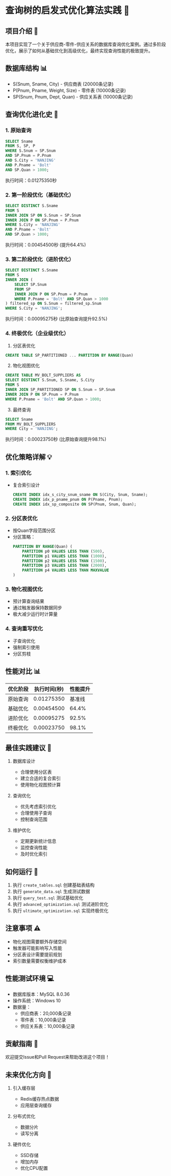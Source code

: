 # 查询树的启发式优化算法实践 🚀

## 项目介绍 📝

本项目实现了一个关于供应商-零件-供应关系的数据库查询优化案例。通过多阶段优化，展示了如何从基础优化到高级优化，最终实现查询性能的极致提升。

## 数据库结构 📊

- S(Snum, Sname, City) - 供应商表 (20000条记录)
- P(Pnum, Pname, Weight, Size) - 零件表 (10000条记录)
- SP(Snum, Pnum, Dept, Quan) - 供应关系表 (10000条记录)

## 查询优化进化史 🔄

### 1. 原始查询
```sql
SELECT Sname
FROM S, SP, P
WHERE S.Snum = SP.Snum
AND SP.Pnum = P.Pnum
AND S.City = 'NANJING'
AND P.Pname = 'Bolt'
AND SP.Quan > 1000;
```
执行时间：0.01275350秒

### 2. 第一阶段优化（基础优化）
```sql
SELECT DISTINCT S.Sname
FROM S 
INNER JOIN SP ON S.Snum = SP.Snum
INNER JOIN P ON SP.Pnum = P.Pnum
WHERE S.City = 'NANJING'
AND P.Pname = 'Bolt'
AND SP.Quan > 1000;
```
执行时间：0.00454500秒 (提升64.4%)

### 3. 第二阶段优化（进阶优化）
```sql
SELECT DISTINCT S.Sname
FROM S 
INNER JOIN (
    SELECT SP.Snum
    FROM SP 
    INNER JOIN P ON SP.Pnum = P.Pnum
    WHERE P.Pname = 'Bolt' AND SP.Quan > 1000
) filtered_sp ON S.Snum = filtered_sp.Snum
WHERE S.City = 'NANJING';
```
执行时间：0.00095275秒 (比原始查询提升92.5%)

### 4. 终极优化（企业级优化）
1. 分区表优化
```sql
CREATE TABLE SP_PARTITIONED ... PARTITION BY RANGE(Quan)
```

2. 物化视图优化
```sql
CREATE TABLE MV_BOLT_SUPPLIERS AS
SELECT DISTINCT S.Snum, S.Sname, S.City
FROM S 
INNER JOIN SP_PARTITIONED SP ON S.Snum = SP.Snum
INNER JOIN P ON SP.Pnum = P.Pnum
WHERE P.Pname = 'Bolt' AND SP.Quan > 1000;
```

3. 最终查询
```sql
SELECT Sname
FROM MV_BOLT_SUPPLIERS
WHERE City = 'NANJING';
```
执行时间：0.00023750秒 (比原始查询提升98.1%)

## 优化策略详解 💡

### 1. 索引优化
- 复合索引设计
  ```sql
  CREATE INDEX idx_s_city_snum_sname ON S(City, Snum, Sname);
  CREATE INDEX idx_p_pname_pnum ON P(Pname, Pnum);
  CREATE INDEX idx_sp_composite ON SP(Pnum, Snum, Quan);
  ```

### 2. 分区表优化
- 按Quan字段范围分区
- 分区策略：
  ```sql
  PARTITION BY RANGE(Quan) (
      PARTITION p0 VALUES LESS THAN (500),
      PARTITION p1 VALUES LESS THAN (1000),
      PARTITION p2 VALUES LESS THAN (1500),
      PARTITION p3 VALUES LESS THAN (2000),
      PARTITION p4 VALUES LESS THAN MAXVALUE
  )
  ```

### 3. 物化视图优化
- 预计算查询结果
- 通过触发器保持数据同步
- 极大减少运行时计算量

### 4. 查询重写优化
- 子查询优化
- 强制索引使用
- 分区剪枝

## 性能对比 📊

| 优化阶段 | 执行时间(秒) | 性能提升 |
|---------|------------|---------|
| 原始查询 | 0.01275350 | 基准线 |
| 基础优化 | 0.00454500 | 64.4% |
| 进阶优化 | 0.00095275 | 92.5% |
| 终极优化 | 0.00023750 | 98.1% |

## 最佳实践建议 🌟

1. 数据库设计
   - 合理使用分区表
   - 建立合适的复合索引
   - 使用物化视图预计算

2. 查询优化
   - 优先考虑索引优化
   - 合理使用子查询
   - 控制查询范围

3. 维护优化
   - 定期更新统计信息
   - 监控查询性能
   - 及时优化索引

## 如何运行 🚀

1. 执行 `create_tables.sql` 创建基础表结构
2. 执行 `generate_data.sql` 生成测试数据
3. 执行 `query_test.sql` 测试基础优化
4. 执行 `advanced_optimization.sql` 测试进阶优化
5. 执行 `ultimate_optimization.sql` 实现终极优化

## 注意事项 ⚠️

- 物化视图需要额外存储空间
- 触发器可能影响写入性能
- 分区表设计需要提前规划
- 索引数量需要权衡维护成本

## 性能测试环境 💻

- 数据库版本：MySQL 8.0.36
- 操作系统：Windows 10
- 数据量：
  - 供应商表：20,000条记录
  - 零件表：10,000条记录
  - 供应关系表：10,000条记录

## 贡献指南 🤝

欢迎提交Issue和Pull Request来帮助改进这个项目！

## 未来优化方向 🔮

1. 引入缓存层
   - Redis缓存热点数据
   - 应用层查询缓存

2. 分布式优化
   - 数据分片
   - 读写分离

3. 硬件优化
   - SSD存储
   - 增加内存
   - 优化CPU配置